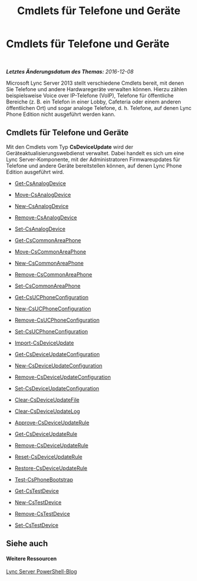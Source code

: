 ﻿---
title: Cmdlets für Telefone und Geräte
TOCTitle: Cmdlets für Telefone und Geräte
ms:assetid: 6ebeba4b-43ce-4a31-9060-50d249b7564c
ms:mtpsurl: https://technet.microsoft.com/de-de/library/Gg415657(v=OCS.15)
ms:contentKeyID: 49294344
ms.date: 12/10/2016
mtps_version: v=OCS.15
ms.translationtype: HT
---

# Cmdlets für Telefone und Geräte

 

_**Letztes Änderungsdatum des Themas:** 2016-12-08_

Microsoft Lync Server 2013 stellt verschiedene Cmdlets bereit, mit denen Sie Telefone und andere Hardwaregeräte verwalten können. Hierzu zählen beispielsweise Voice over IP-Telefone (VoIP), Telefone für öffentliche Bereiche (z. B. ein Telefon in einer Lobby, Cafeteria oder einem anderen öffentlichen Ort) und sogar analoge Telefone, d. h. Telefone, auf denen Lync Phone Edition nicht ausgeführt werden kann.

## Cmdlets für Telefone und Geräte

Mit den Cmdlets vom Typ **CsDeviceUpdate** wird der Geräteaktualisierungswebdienst verwaltet. Dabei handelt es sich um eine Lync Server-Komponente, mit der Administratoren Firmwareupdates für Telefone und andere Geräte bereitstellen können, auf denen Lync Phone Edition ausgeführt wird.

  -   
    [Get-CsAnalogDevice](get-csanalogdevice.md)

  -   
    [Move-CsAnalogDevice](move-csanalogdevice.md)

  -   
    [New-CsAnalogDevice](new-csanalogdevice.md)

  -   
    [Remove-CsAnalogDevice](remove-csanalogdevice.md)

  -   
    [Set-CsAnalogDevice](set-csanalogdevice.md)

  -   
    [Get-CsCommonAreaPhone](get-cscommonareaphone.md)

  -   
    [Move-CsCommonAreaPhone](move-cscommonareaphone.md)

  -   
    [New-CsCommonAreaPhone](new-cscommonareaphone.md)

  -   
    [Remove-CsCommonAreaPhone](remove-cscommonareaphone.md)

  -   
    [Set-CsCommonAreaPhone](set-cscommonareaphone.md)

  -   
    [Get-CsUCPhoneConfiguration](get-csucphoneconfiguration.md)

  -   
    [New-CsUCPhoneConfiguration](new-csucphoneconfiguration.md)

  -   
    [Remove-CsUCPhoneConfiguration](remove-csucphoneconfiguration.md)

  -   
    [Set-CsUCPhoneConfiguration](set-csucphoneconfiguration.md)

  -   
    [Import-CsDeviceUpdate](import-csdeviceupdate.md)

  -   
    [Get-CsDeviceUpdateConfiguration](get-csdeviceupdateconfiguration.md)

  -   
    [New-CsDeviceUpdateConfiguration](new-csdeviceupdateconfiguration.md)

  -   
    [Remove-CsDeviceUpdateConfiguration](remove-csdeviceupdateconfiguration.md)

  -   
    [Set-CsDeviceUpdateConfiguration](set-csdeviceupdateconfiguration.md)

  -   
    [Clear-CsDeviceUpdateFile](clear-csdeviceupdatefile.md)

  -   
    [Clear-CsDeviceUpdateLog](clear-csdeviceupdatelog.md)

  -   
    [Approve-CsDeviceUpdateRule](approve-csdeviceupdaterule.md)

  -   
    [Get-CsDeviceUpdateRule](get-csdeviceupdaterule.md)

  -   
    [Remove-CsDeviceUpdateRule](remove-csdeviceupdaterule.md)

  -   
    [Reset-CsDeviceUpdateRule](reset-csdeviceupdaterule.md)

  -   
    [Restore-CsDeviceUpdateRule](restore-csdeviceupdaterule.md)

  -   
    [Test-CsPhoneBootstrap](test-csphonebootstrap.md)

  -   
    [Get-CsTestDevice](get-cstestdevice.md)

  -   
    [New-CsTestDevice](new-cstestdevice.md)

  -   
    [Remove-CsTestDevice](remove-cstestdevice.md)

  -   
    [Set-CsTestDevice](set-cstestdevice.md)

## Siehe auch

#### Weitere Ressourcen

[Lync Server PowerShell-Blog](http://go.microsoft.com/fwlink/?linkid=203150%26clcid=0x407)

